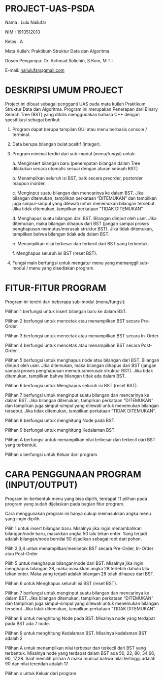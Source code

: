 # PROJECT-UAS-PSDA
Nama  : Lulu Nailufar

NIM   : 1910512013

Kelas : A

Mata Kuliah: Praktikum Struktur Data dan Algoritma

Dosen Pengampu: Dr. Achmad Solichin, S.Kom, M.T.I

E-mail: nailulufar@gmail.com

# DESKRIPSI UMUM PROJECT
Project ini dibuat sebagai pengganti UAS pada mata kuliah Praktikum Struktur Data dan Algoritma. Program ini merupakan Penerapan dari Binary Search Tree (BST) yang ditulis menggunakan bahasa C++ dengan spesifikasi sebagai berikut:      
  1. Program dapat berupa tampilan GUI atau menu berbasis console / terminal.
  2. Data berupa bilangan bulat positif (integer).
  3. Program minimal terdiri dari sub-modul (menu/fungsi) untuk:
      
       a. Menginsert bilangan baru (penempatan bilangan dalam Tree dilakukan secara otomatis sesuai dengan aturan sebuah BST)
      
       b. Menampilkan seluruh isi BST, baik secara preorder, postorder maupun inorder.
       
       c. Menginput suatu bilangan dan mencarinya ke dalam BST. Jika bilangan ditemukan, tampilkan perkataan “DITEMUKAN” dan tampilkan 
         juga simpul-simpul yang dilewati untuk menemukan bilangan tersebut. Jika tidak ditemukan, tampilkan perkataan “TIDAK DITEMUKAN”
      
       d. Menghapus suatu bilangan dari BST. Bilangan diinput oleh user. Jika ditemukan, maka bilangan dihapus dari BST (jangan sampai
         proses penghapusan memutus/merusak struktur BST). Jika tidak ditemukan, tampilkan bahwa bilangan tidak ada dalam BST.
      
       e. Menampilkan nilai terbesar dan terkecil dari BST yang terbentuk.
      
       f. Menghapus seluruh isi BST (reset BST).
  4. Fungsi main berfungsi untuk mengatur menu yang memanggil sub-modul / menu yang disediakan program.

# FITUR-FITUR PROGRAM
Program ini terdiri dari beberapa sub-modul (menu/fungsi):
  
  Pilihan 1 berfungsi untuk insert bilangan baru ke dalam BST.
  
  Pilihan 2 berfungsi untuk mencetak atau menampilkan BST secara Pre-Order.
  
  Pilihan 3 berfungsi untuk mencetak atau menampilkan BST secara In-Order.
  
  Pilihan 4 berfungsi untuk mencetak atau menampilkan BST secara Post-Order.
  
  Pilihan 5 berfungsi untuk menghapus node atau bilangan dari BST. Bilangan diinput oleh user. Jika ditemukan, maka 
  bilangan dihapus dari BST (jangan sampai proses penghapusan memutus/merusak struktur BST). Jika tidak ditemukan, tampilkan bahwa 
  bilangan tidak ada dalam BST.
  
  Pilihan 6 berfungsi untuk Menghapus seluruh isi BST (reset BST).
  
  Pilihan 7 berfungsi untuk menginput suatu bilangan dan mencarinya ke dalam BST. Jika bilangan ditemukan, tampilkan perkataan 
  “DITEMUKAN”   dan tampilkan juga simpul-simpul yang dilewati untuk menemukan bilangan tersebut. Jika tidak ditemukan, tampilkan 
  perkataan “TIDAK DITEMUKAN".
  
  Pilihan 8 berfungsi untuk menghitung Node pada BST.
  
  Pilihan 9 berfungsi untuk menghitung Kedalaman BST.
  
  Pilihan A berfungsi untuk menampilkan nilai terbesar dan terkecil dari BST yang terbentuk.
  
  Pilihan x berfungsi untuk Keluar dari program
  
# CARA PENGGUNAAN PROGRAM (INPUT/OUTPUT)
Program ini berbentuk menu yang bisa dipilih, terdapat 11 pilihan pada program yang sudah dijelaskan pada bagian fitur program. 

Cara menggunakan program ini hanya cukup memasukkan angka menu yang ingin dipilih.

Pilih 1 untuk insert bilangan baru. Misalnya jika ingin menambahkan bilangan/node baru, masukkan angka 50 lalu tekan enter. Yang terjadi 
adalah bilangan/node bernilai 50 dijadikan sebagai root dari pohon.


Pilih 2,3,4 untuk menampilkan/mencetak BST secara Pre-Order, In-Order atau Post-Order

Pilih 5 untuk menghapus bilangan/node dari BST. Misalnya jika ingin menghapus bilangan 28, maka masukkan angka 28 terlebih dahulu lalu tekan enter. Maka yang terjadi adalah bilangan 28 telah dihapus dari BST.

Pilihan 6 untuk Menghapus seluruh isi BST (reset BST).

Pilihan 7 berfungsi untuk menginput suatu bilangan dan mencarinya ke dalam BST. Jika bilangan ditemukan, tampilkan perkataan 
“DITEMUKAN”   dan tampilkan juga simpul-simpul yang dilewati untuk menemukan bilangan tersebut. Jika tidak ditemukan, tampilkan 
perkataan “TIDAK DITEMUKAN".

Pilihan 8 untuk menghitung Node pada BST. Misalnya node yang terdapat pada BST ada 7 node.

Pilihan 9 untuk menghitung Kedalaman BST. Misalnya kedalaman BST adalah 2

Pilihan A  untuk menampilkan nilai terbesar dan terkecil dari BST yang terbentuk. Misalnya node yang terdapat dalam BST ada 50, 22, 80, 34,66, 90, 17,28. Saat memilih pilihan A maka muncul bahwa nilai tertinggi adalah 90 dan nilai terendah adalah 17.

Pilihan x untuk Keluar dari program
